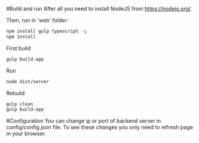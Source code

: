 #Build and run
After all you need to install NodeJS from https://nodejs.org/.

Then, run in 'web' folder:
``` bash
npm install gulp typescript -g
npm install
```
First build
``` bash
gulp build-app
```
Run
``` bash
node dist/server
```
Rebuild
``` bash
gulp clean
gulp build-app
```
#Configuration
You can change ip or port of backend server in config/config.json file.
To see these changes you only need to refresh page in your browser.
